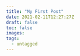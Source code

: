 ```yaml
---
title: "My First Post"
date: 2021-02-11T12:27:27Z
draft: false
toc: false
images:
tags:
  - untagged
---
```


